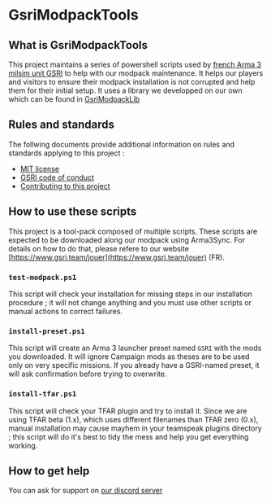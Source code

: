 # GsriModpackTools

## What is GsriModpackTools

This project maintains a series of powershell scripts used by [french Arma 3 milsim unit GSRI](https://www.gsri.team) to help with our modpack maintenance. It helps our players and visitors to ensure their modpack installation is not corrupted and help them for their initial setup. It uses a library we developped on our own which can be found in [GsriModpackLib](https://github.com/team-gsri/GsriModpackLib)

## Rules and standards

The follwing documents provide additional information on rules and standards applying to this project :

*   [MIT license](../LICENSE)
*   [GSRI code of conduct](./CODE_OF_CONDUCT.md)
*   [Contributing to this project](./CONTRIBUTING.md)

## How to use these scripts

This project is a tool-pack composed of multiple scripts. These scripts are expected to be downloaded along our modpack using Arma3Sync. For details on how to do that, please refere to our website [https://www.gsri.team/jouer](https://www.gsri.team/jouer) (FR).

### `test-modpack.ps1`

This script will check your installation for missing steps in our installation procedure ; it will not change anything and you must use other scripts or manual actions to correct failures.

### `install-preset.ps1`

This script will create an Arma 3 launcher preset named `GSRI` with the mods you downloaded. It will ignore Campaign mods as theses are to be used only on very specific missions. If you already have a GSRI-named preset, it will ask confirmation before trying to overwrite.

### `install-tfar.ps1`

This script will check your TFAR plugin and try to install it. Since we are using TFAR beta (1.x), which uses different filenames than TFAR zero (0.x), manual installation may cause mayhem in your teamspeak plugins directory ; this script will do it's best to tidy the mess and help you get everything working.

## How to get help

You can ask for support on [our discord server](https://discord.gg/bhMn4jd)
